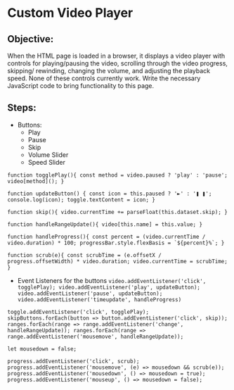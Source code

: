 # Custom Video Player

## Objective:
When the HTML page is loaded in a browser, it displays a video player with controls for playing/pausing the video, scrolling through the video progress, skipping/ rewinding, changing the volume, and adjusting the playback speed. None of these controls currently work. Write the necessary JavaScript code to bring functionality to this page.

## Steps:

- Buttons:
	* Play
	* Pause
	* Skip 
	* Volume Slider
	* Speed Slider

``function togglePlay(){
	const method = video.paused ? 'play' : 'pause';
	video[method]();
}``

``function updateButton() {
  const icon = this.paused ? '►' : '❚ ❚';
  console.log(icon);
  toggle.textContent = icon;
}``

``function skip(){
	video.currentTime += parseFloat(this.dataset.skip);
}``

``function handleRangeUpdate(){
	video[this.name] = this.value;
}``

``function handleProgress(){
	const percent = (video.currentTime / video.duration) * 100;
	progressBar.style.flexBasis = `${percent}%`;
}``

``function scrub(e){
	const scrubTime = (e.offsetX / progress.offsetWidth) * video.duration;
	video.currentTime = scrubTime;
}``

- Event Listeners for the buttons
	 ``video.addEventListener('click', togglePlay);
video.addEventListener('play', updateButton);
video.addEventListener('pause', updateButton);
video.addEventListener('timeupdate', handleProgress)``

``toggle.addEventListener('click', togglePlay);
skipButtons.forEach(button => button.addEventListener('click', skip));
ranges.forEach(range => range.addEventListener('change', handleRangeUpdate));
ranges.forEach(range => range.addEventListener('mousemove', handleRangeUpdate));``

``let mousedown = false;``

``progress.addEventListener('click', scrub);
progress.addEventListener('mousemove', (e) => mousedown && scrub(e));
progress.addEventListener('mousedown', () => mousedown = true);
progress.addEventListener('mouseup', () => mousedown = false);``
